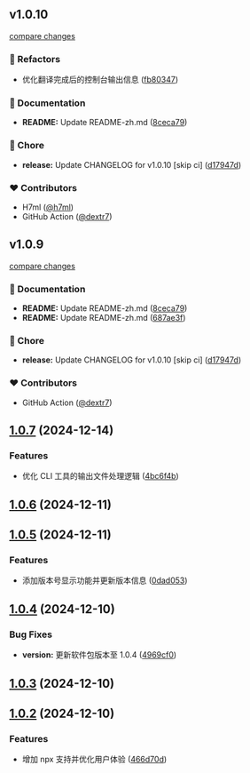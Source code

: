 ## v1.0.10

[compare changes](https://github.com/h7ml/ai-markdown-translator/compare/v1.0.10...v1.0.10)

### 💅 Refactors

- 优化翻译完成后的控制台输出信息 ([fb80347](https://github.com/h7ml/ai-markdown-translator/commit/fb80347))

### 📖 Documentation

- **README:** Update README-zh.md ([8ceca79](https://github.com/h7ml/ai-markdown-translator/commit/8ceca79))

### 🏡 Chore

- **release:** Update CHANGELOG for v1.0.10 [skip ci] ([d17947d](https://github.com/h7ml/ai-markdown-translator/commit/d17947d))

### ❤️ Contributors

- H7ml ([@h7ml](http://github.com/h7ml))
- GitHub Action ([@dextr7](http://github.com/dextr7))

## v1.0.9

[compare changes](https://github.com/h7ml/ai-markdown-translator/compare/v1.0.10...v1.0.9)

### 📖 Documentation

- **README:** Update README-zh.md ([8ceca79](https://github.com/h7ml/ai-markdown-translator/commit/8ceca79))
- **README:** Update README-zh.md ([687ae3f](https://github.com/h7ml/ai-markdown-translator/commit/687ae3f))

### 🏡 Chore

- **release:** Update CHANGELOG for v1.0.10 [skip ci] ([d17947d](https://github.com/h7ml/ai-markdown-translator/commit/d17947d))

### ❤️ Contributors

- GitHub Action ([@dextr7](http://github.com/dextr7))

## [1.0.7](https://github.com/h7ml/ai-markdown-translator/compare/v1.0.6...v1.0.7) (2024-12-14)

### Features

- 优化 CLI 工具的输出文件处理逻辑 ([4bc6f4b](https://github.com/h7ml/ai-markdown-translator/commit/4bc6f4b4e25488d6f4740fb0b739d10a7dc69d01))

## [1.0.6](https://github.com/h7ml/ai-markdown-translator/compare/v1.0.5...v1.0.6) (2024-12-11)

## [1.0.5](https://github.com/h7ml/ai-markdown-translator/compare/v1.0.4...v1.0.5) (2024-12-11)

### Features

- 添加版本号显示功能并更新版本信息 ([0dad053](https://github.com/h7ml/ai-markdown-translator/commit/0dad0536db4391ccc2ac9ed4c22fde732aadd5b7))

## [1.0.4](https://github.com/h7ml/ai-markdown-translator/compare/v1.0.3...v1.0.4) (2024-12-10)

### Bug Fixes

- **version:** 更新软件包版本至 1.0.4 ([4969cf0](https://github.com/h7ml/ai-markdown-translator/commit/4969cf013a2716788743f65fb47194973b3fee3a))

## [1.0.3](https://github.com/h7ml/ai-markdown-translator/compare/v1.0.2...v1.0.3) (2024-12-10)

## [1.0.2](https://github.com/h7ml/ai-markdown-translator/compare/466d70df6f9a3d749be14648ba56f73b7120b798...v1.0.2) (2024-12-10)

### Features

- 增加 npx 支持并优化用户体验 ([466d70d](https://github.com/h7ml/ai-markdown-translator/commit/466d70df6f9a3d749be14648ba56f73b7120b798))
